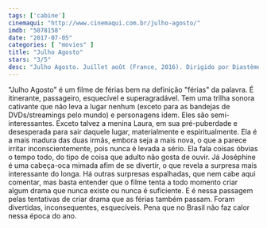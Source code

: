 ```yaml
---
tags: ['cabine']
cinemaqui: "http://www.cinemaqui.com.br/julho-agosto/"
imdb: "5078158"
date: "2017-07-05"
categories: [ "movies" ]
title: "Julho Agosto"
stars: "3/5"
desc: "Julho Agosto. Juillet août (France, 2016). Dirigido por Diastème. Escrito por Diastème, Camille Pouzol. Com Luna Lou (Laura), Pascale Arbillot (Anne Bruant), Alma Jodorowsky (Joséphine), Patrick Chesnais (Michel Lanoy), Thierry Godard (Franck), Jérémie Laheurte (Romain), Lou Chauvain (Moon), Ali Marhyar (Chérif), Délia Espinat-Dief (Gwen)."
---
```

"Julho Agosto" é um filme de férias bem na definição "férias" da palavra. É itinerante, passageiro, esquecível e superagradável. Tem uma trilha sonora cativante que não leva a lugar nenhum (exceto para as bandejas de DVDs/streamings pelo mundo) e personagens idem. Eles são semi-interessantes. Exceto talvez a menina Laura, em sua pré-puberdade e desesperada para sair daquele lugar, materialmente e espiritualmente. Ela é a mais madura das duas irmãs, embora seja a mais nova, o que a parece irritar inconscientemente, pois nunca é levada a sério. Ela fala coisas óbvias o tempo todo, do tipo de coisa que adulto não gosta de ouvir. Já Joséphine é uma cabeça-oca mimada afim de se divertir, o que revela a surpresa mais interessante do longa. Há outras surpresas espalhadas, que nem cabe aqui comentar, mas basta entender que o filme tenta a todo momento criar algum drama que nunca existe ou nunca é suficiente. E é nessa passagem pelas tentativas de criar drama que as férias também passam. Foram divertidas, inconsequentes, esquecíveis. Pena que no Brasil não faz calor nessa época do ano.
